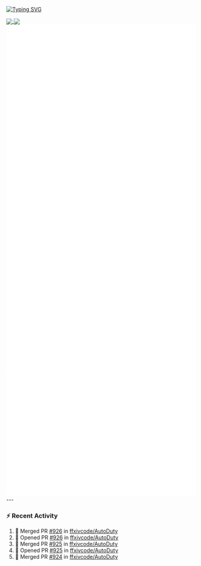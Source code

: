 [![Typing SVG](https://readme-typing-svg.demolab.com?font=Fira+Code&duration=1000&pause=1000&multiline=true&repeat=false&width=435&lines=Simon+Latusek+%7C+Gameplay+Engineer)](https://git.io/typing-svg)

<a href="https://github.com/anuraghazra/github-readme-stats">
  <img height=200 align="center" src="https://github-readme-stats.vercel.app/api?username=erdelf&theme=radical" />
</a>
<a href="https://github.com/anuraghazra/convoychat">
  <img height=200 align="center" src="https://streak-stats.demolab.com?user=erdelf&theme=radical&mode=weekly" />
</a>

<picture>
  <img src="/github-metrics.svg" alt="Metrics">
</picture>

<picture>
  <img src="/github-metrics-achievements.svg" alt="Achievements">
</picture>
---

### :zap: Recent Activity
<!--START_SECTION:activity-->
1. 🎉 Merged PR [#926](https://github.com/ffxivcode/AutoDuty/pull/926) in [ffxivcode/AutoDuty](https://github.com/ffxivcode/AutoDuty)
2. 💪 Opened PR [#926](https://github.com/ffxivcode/AutoDuty/pull/926) in [ffxivcode/AutoDuty](https://github.com/ffxivcode/AutoDuty)
3. 🎉 Merged PR [#925](https://github.com/ffxivcode/AutoDuty/pull/925) in [ffxivcode/AutoDuty](https://github.com/ffxivcode/AutoDuty)
4. 💪 Opened PR [#925](https://github.com/ffxivcode/AutoDuty/pull/925) in [ffxivcode/AutoDuty](https://github.com/ffxivcode/AutoDuty)
5. 🎉 Merged PR [#924](https://github.com/ffxivcode/AutoDuty/pull/924) in [ffxivcode/AutoDuty](https://github.com/ffxivcode/AutoDuty)
<!--END_SECTION:activity-->

<!--
**erdelf/erdelf** is a ✨ _special_ ✨ repository because its `README.md` (this file) appears on your GitHub profile.

Here are some ideas to get you started:

- 🔭 I’m currently working on ...
- 🌱 I’m currently learning ...
- 👯 I’m looking to collaborate on ...
- 🤔 I’m looking for help with ...
- 💬 Ask me about ...
- 📫 How to reach me: ...
- 😄 Pronouns: ...
- ⚡ Fun fact: ...
-->
